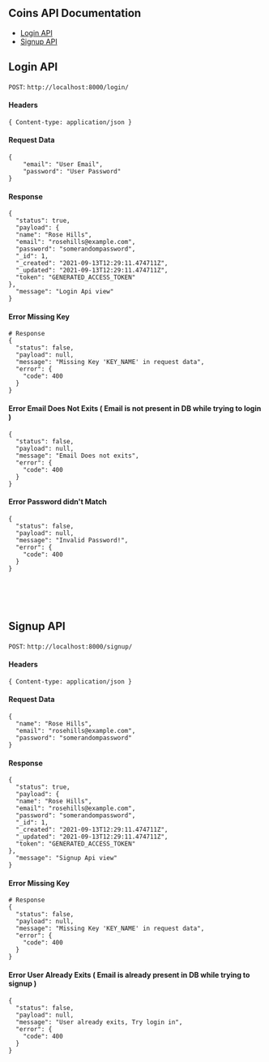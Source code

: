 ## Coins API Documentation

- [Login API](doc/#login-api)
- [Signup API](doc/#signup-api)


## Login API
`POST`: `http://localhost:8000/login/`

#### Headers
```{ Content-type: application/json }```


#### Request Data
```
{
    "email": "User Email",
    "password": "User Password"
}
```

#### Response
```
{
  "status": true,
  "payload": {
  "name": "Rose Hills",
  "email": "rosehills@example.com",
  "password": "somerandompassword",
  "_id": 1,
  "_created": "2021-09-13T12:29:11.474711Z",
  "_updated": "2021-09-13T12:29:11.474711Z",
  "token": "GENERATED_ACCESS_TOKEN"
},
  "message": "Login Api view"
}
```

#### Error Missing Key
```
# Response
{
  "status": false,
  "payload": null,
  "message": "Missing Key 'KEY_NAME' in request data",
  "error": {
    "code": 400
  }
}
```


#### Error Email Does Not Exits ( Email is not present in DB while trying to login )
```
{
  "status": false,
  "payload": null,
  "message": "Email Does not exits",
  "error": {
    "code": 400
  }
}
```

#### Error Password didn't Match
```
{
  "status": false,
  "payload": null,
  "message": "Invalid Password!",
  "error": {
    "code": 400
  }
}
```

<br><br><br>
## Signup API
`POST`: `http://localhost:8000/signup/`

#### Headers
```{ Content-type: application/json }```

#### Request Data
```
{
  "name": "Rose Hills",
  "email": "rosehills@example.com",
  "password": "somerandompassword"
}
```

#### Response
```
{
  "status": true,
  "payload": {
  "name": "Rose Hills",
  "email": "rosehills@example.com",
  "password": "somerandompassword",
  "_id": 1,
  "_created": "2021-09-13T12:29:11.474711Z",
  "_updated": "2021-09-13T12:29:11.474711Z",
  "token": "GENERATED_ACCESS_TOKEN"
},
  "message": "Signup Api view"
}
```

#### Error Missing Key
```
# Response
{
  "status": false,
  "payload": null,
  "message": "Missing Key 'KEY_NAME' in request data",
  "error": {
    "code": 400
  }
}
```

#### Error User Already Exits ( Email is already present in DB while trying to signup )
```
{
  "status": false,
  "payload": null,
  "message": "User already exits, Try login in",
  "error": {
    "code": 400
  }
}
```
<br><br><br>